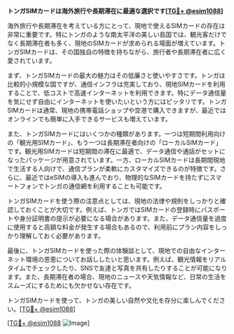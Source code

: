 **トンガSIMカードは海外旅行や長期滞在に最適な選択です[[TG💪+ @esim1088](https://t.me/s/esim1088)]**

海外旅行や長期滞在を考えている方にとって、現地で使えるSIMカードの存在は非常に重要です。特にトンガのような南太平洋の美しい島国では、観光客だけでなく長期滞在者も多く、現地のSIMカードが求められる場面が増えています。トンガSIMカードは、その国独自の特徴を持ちながら、旅行者や長期滞在者に広く愛されています。

まず、トンガSIMカードの最大の魅力はその低廉さと使いやすさです。トンガは比較的小規模な国ですが、通信インフラは充実しており、現地SIMカードを利用することで、低コストで高速インターネットを利用できます。特にデータ通信量を気にせず自由にインターネットを使いたいという方にはピッタリです。トンガSIMカードは通常、現地の携帯電話ショップや空港で購入できますが、最近ではオンラインでも簡単に入手できるサービスも増えています。

また、トンガSIMカードにはいくつかの種類があります。一つは短期間利用向けの「観光用SIMカード」、もう一つは長期滞在者向けの「ローカルSIMカード」です。観光用SIMカードは短期間の滞在に最適で、データ通信や通話がセットになったパッケージが用意されています。一方、ローカルSIMカードは長期間現地で生活する人向けで、通信プランが柔軟にカスタマイズできるのが特徴です。さらに、最近ではeSIMの導入も進んでおり、物理的なSIMカードを持たずにスマートフォンでトンガの通信網を利用することも可能です。

トンガSIMカードを使う際の注意点としては、現地の法律や規則をしっかりと確認しておくことが大切です。例えば、トンガではSIMカードの登録時にパスポートや身分証明書の提示が必要になる場合があります。また、データ通信量を過度に使用すると高額な料金が発生する場合もあるので、利用前にプラン内容をしっかり理解しておく必要があります。

最後に、トンガSIMカードを使った際の体験談として、現地での自由なインターネット環境の恩恵についてお話ししたいと思います。例えば、観光情報をリアルタイムでチェックしたり、SNSで友達と写真を共有したりすることが可能になります。また、長期滞在者の場合、現地のニュースや天気情報など、日常の生活をスムーズにするためにも欠かせない存在です。

トンガSIMカードを使って、トンガの美しい自然や文化を存分に楽しんでください。[[TG💪+ @esim1088](https://t.me/s/esim1088)]

[[TG💪+ @esim1088](https://t.me/s/esim1088) ![Image](https://i.postimg.cc/Y0z9fWf4/image.png)]